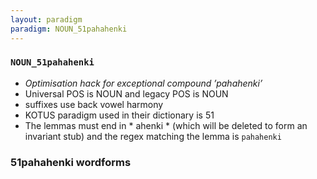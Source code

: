 ```yaml
---
layout: paradigm
paradigm: NOUN_51pahahenki
---
```

### ` NOUN_51pahahenki `

* _Optimisation hack for exceptional compound ’pahahenki’_
* Universal POS is NOUN and legacy POS is NOUN
* suffixes use back vowel harmony
* KOTUS paradigm used in their dictionary is 51
* The lemmas must end in * ahenki * (which will be deleted to form an invariant stub) and the regex matching the lemma is ` pahahenki `

### 51pahahenki wordforms


